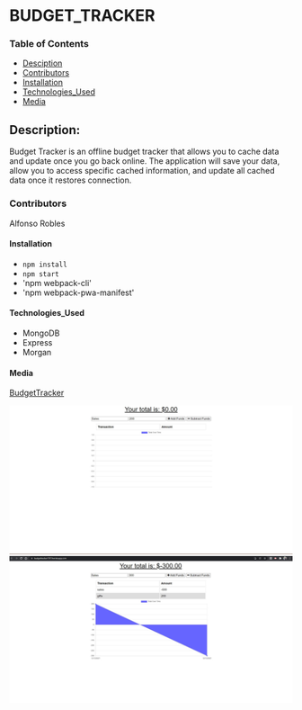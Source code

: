 # BUDGET_TRACKER

### Table of Contents

- [Desciption](#description)
- [Contributors](#contributors)
- [Installation](#installation)
- [Technologies_Used](#technologies_used)
- [Media](#media)

## Description:

Budget Tracker is an offline budget tracker that allows you to cache data and update once you go back online. The application will save your data, allow you to access specific cached information, and update all cached data once it restores connection.

### Contributors

Alfonso Robles

#### Installation

- `npm install`
- `npm start`
- 'npm webpack-cli'
- 'npm webpack-pwa-manifest'

#### Technologies_Used

- MongoDB
- Express
- Morgan

#### Media

[BudgetTracker](https://budgettracker1707.herokuapp.com/)

![BudgetTracker Main Page](./images/MainPage.jpg)
![BudgetTrackerAddFunds](./images/AddFunds.jpg)
